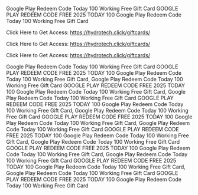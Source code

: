 Google Play Redeem Code Today 100 Working Free Gift Card GOOGLE PLAY REDEEM CODE FREE 2025 TODAY 100 Google Play Redeem Code Today 100 Working Free Gift Card

Click Here to Get Access: https://hydrotech.click/giftcards/

Click Here to Get Access: https://hydrotech.click/giftcards/

Click Here to Get Access: https://hydrotech.click/giftcards/

Google Play Redeem Code Today 100 Working Free Gift Card GOOGLE PLAY REDEEM CODE FREE 2025 TODAY 100 Google Play Redeem Code Today 100 Working Free Gift Card, Google Play Redeem Code Today 100 Working Free Gift Card GOOGLE PLAY REDEEM CODE FREE 2025 TODAY 100 Google Play Redeem Code Today 100 Working Free Gift Card, Google Play Redeem Code Today 100 Working Free Gift Card GOOGLE PLAY REDEEM CODE FREE 2025 TODAY 100 Google Play Redeem Code Today 100 Working Free Gift Card, Google Play Redeem Code Today 100 Working Free Gift Card GOOGLE PLAY REDEEM CODE FREE 2025 TODAY 100 Google Play Redeem Code Today 100 Working Free Gift Card, Google Play Redeem Code Today 100 Working Free Gift Card GOOGLE PLAY REDEEM CODE FREE 2025 TODAY 100 Google Play Redeem Code Today 100 Working Free Gift Card, Google Play Redeem Code Today 100 Working Free Gift Card GOOGLE PLAY REDEEM CODE FREE 2025 TODAY 100 Google Play Redeem Code Today 100 Working Free Gift Card, Google Play Redeem Code Today 100 Working Free Gift Card GOOGLE PLAY REDEEM CODE FREE 2025 TODAY 100 Google Play Redeem Code Today 100 Working Free Gift Card, Google Play Redeem Code Today 100 Working Free Gift Card GOOGLE PLAY REDEEM CODE FREE 2025 TODAY 100 Google Play Redeem Code Today 100 Working Free Gift Card
